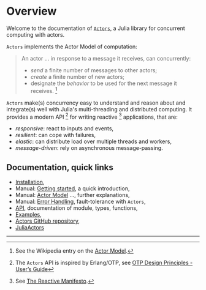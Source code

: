 # Overview

Welcome to the documentation of [`Actors`](https://github.com/JuliaActors/Actors.jl), a Julia library for concurrent computing with actors.

`Actors` implements the Actor Model of computation:

> An actor ... in response to a message it receives, can concurrently:
>
> - *send* a finite number of messages to other actors;
> - *create* a finite number of new actors;
> - designate the *behavior* to be used for the next message it receives. [^1]

`Actors` make(s) concurrency easy to understand and reason about and integrate(s) well with Julia's multi-threading and distributed computing. It provides a modern API [^2] for writing reactive [^3] applications, that are:

- *responsive*: react to inputs and events,
- *resilient*: can cope with failures,
- *elastic*: can distribute load over multiple threads and  workers,
- *message-driven*: rely on asynchronous message-passing.

## Documentation, quick links

- [Installation](api.md),
- Manual: [Getting started](intro.md), a quick introduction,
- Manual: [Actor Model](basics.md) ..., further explanations,
- Manual: [Error Handling](errors.md), fault-tolerance with `Actors`,
- [API](api.md), documentation of module, types, functions,
- [Examples](examples/dining_phil.md),
- [Actors GitHub repository](https://github.com/JuliaActors/Actors.jl),
- [JuliaActors](https://github.com/JuliaActors/)

------

[^1]: See the Wikipedia entry on the [Actor Model](https://en.wikipedia.org/wiki/Actor_model).
[^2]: The `Actors` API is inspired by Erlang/OTP, see [OTP Design Principles - User’s Guide](https://erlang.org/doc/design_principles/users_guide.html)
[^3]: See [The Reactive Manifesto](https://www.reactivemanifesto.org).

